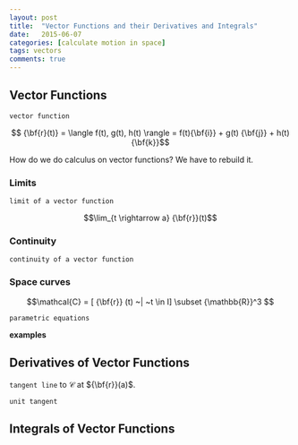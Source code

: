 ```yaml
---
layout: post
title:  "Vector Functions and their Derivatives and Integrals"
date:   2015-06-07
categories: [calculate motion in space]
tags: vectors 
comments: true
---
```


## Vector Functions

```vector function```

$$ {\bf{r}(t)} = \langle f(t), g(t), h(t) \rangle = f(t){\bf{i}} + g(t) {\bf{j}} + h(t) {\bf{k}}$$

How do we do calculus on vector functions? We have to rebuild it.

### Limits

```limit of a vector function```

$$\lim_{t \rightarrow a} {\bf{r}}(t)$$

### Continuity

```continuity of a vector function```

### Space curves

$$\mathcal{C} = [ {\bf{r}} (t) ~| ~t \in I] \subset {\mathbb{R}}^3 $$

```parametric equations```

**examples**

## Derivatives of Vector Functions

```tangent line``` to $\mathcal{C}$ at ${\bf{r}}(a)$.

```unit tangent```

## Integrals of Vector Functions